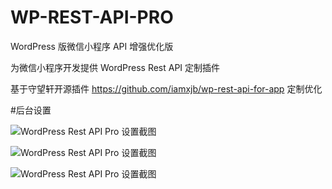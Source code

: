 # WP-REST-API-PRO
WordPress 版微信小程序 API 增强优化版

为微信小程序开发提供 WordPress Rest API 定制插件

基于守望轩开源插件 https://github.com/iamxjb/wp-rest-api-for-app 定制优化

#后台设置

![WordPress Rest API Pro 设置截图](https://github.com/dchijack/WP-REST-API-PRO/blob/master/20180829123254.png)

![WordPress Rest API Pro 设置截图](https://github.com/dchijack/WP-REST-API-PRO/blob/master/20180829123301.png)

![WordPress Rest API Pro 设置截图](https://github.com/dchijack/WP-REST-API-PRO/blob/master/20180829123308.png)
